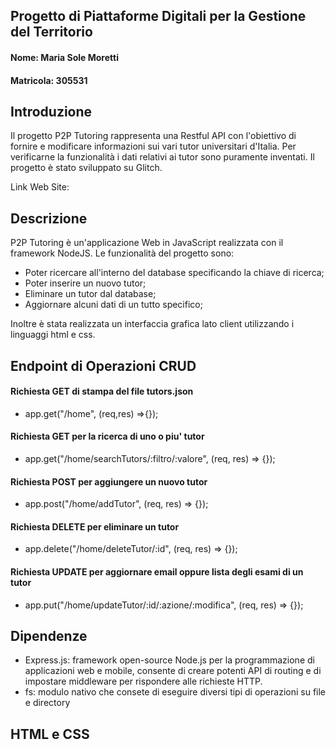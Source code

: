 ## Progetto di Piattaforme Digitali per la Gestione del Territorio

#### Nome: Maria Sole Moretti 
#### Matricola: 305531

## Introduzione
Il progetto P2P Tutoring rappresenta una Restful API con l'obiettivo di fornire e modificare informazioni sui vari tutor universitari d'Italia. 
Per verificarne la funzionalità i dati relativi ai tutor sono puramente inventati. Il progetto è stato sviluppato su Glitch.

Link Web Site: 

## Descrizione
P2P Tutoring è un'applicazione Web in JavaScript realizzata con il framework NodeJS. Le funzionalità del progetto sono:
  - Poter ricercare all'interno del database specificando la chiave di ricerca;
  - Poter inserire un nuovo tutor;
  - Eliminare un tutor dal database;
  - Aggiornare alcuni dati di un tutto specifico;

Inoltre è stata realizzata un interfaccia grafica lato client utilizzando i linguaggi html e css.

## Endpoint di Operazioni CRUD

#### Richiesta GET di stampa del file tutors.json
- app.get("/home", (req,res) =>{});

#### Richiesta GET per la ricerca di uno o piu' tutor
- app.get("/home/searchTutors/:filtro/:valore", (req, res) => {});  

#### Richiesta POST per aggiungere un nuovo tutor
- app.post("/home/addTutor", (req, res) => {});

#### Richiesta DELETE per eliminare un tutor
- app.delete("/home/deleteTutor/:id", (req, res) => {});

#### Richiesta UPDATE per aggiornare email oppure lista degli esami di un tutor
- app.put("/home/updateTutor/:id/:azione/:modifica", (req, res) => {});

## Dipendenze
- Express.js: framework open-source Node.js per la programmazione di applicazioni web e mobile, consente di creare potenti API di routing e di impostare middleware per rispondere alle richieste HTTP.
- fs: modulo nativo che consete di eseguire diversi tipi di operazioni su file e directory

## HTML e CSS

